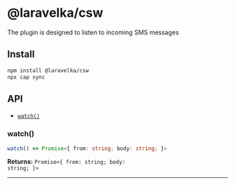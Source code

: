 # @laravelka/csw

The plugin is designed to listen to incoming SMS messages

## Install

```bash
npm install @laravelka/csw
npx cap sync
```

## API

<docgen-index>

- [`watch()`](#watch)

</docgen-index>

<docgen-api>
<!--Update the source file JSDoc comments and rerun docgen to update the docs below-->

### watch()

```typescript
watch() => Promise<{ from: string; body: string; }>
```

**Returns:** <code>Promise&lt;{ from: string; body: string; }&gt;</code>

---

</docgen-api>
